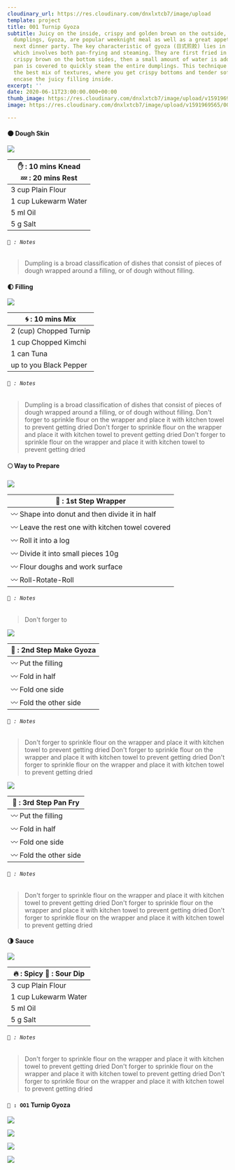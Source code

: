 ```yaml
---
cloudinary_url: https://res.cloudinary.com/dnxlxtcb7/image/upload
template: project
title: 001 Turnip Gyoza
subtitle: Juicy on the inside, crispy and golden brown on the outside, these pan-fried
  dumplings, Gyoza, are popular weeknight meal as well as a great appetizer for your
  next dinner party. The key characteristic of gyoza (日式煎餃) lies in its cooking method,
  which involves both pan-frying and steaming. They are first fried in a hot pan until
  crispy brown on the bottom sides, then a small amount of water is added before the
  pan is covered to quickly steam the entire dumplings. This technique gives gyoza
  the best mix of textures, where you get crispy bottoms and tender soft tops that
  encase the juicy filling inside.
excerpt: ''
date: 2020-06-11T23:00:00.000+00:00
thumb_image: https://res.cloudinary.com/dnxlxtcb7/image/upload/v1591969567/001%20Turnip%20Gyoza/Website-Thumb.png
image: https://res.cloudinary.com/dnxlxtcb7/image/upload/v1591969565/001%20Turnip%20Gyoza/IMG_0167.jpg

---
```

#### 🌑 Dough Skin

<div class = "media-wrapper">

![](https://res.cloudinary.com/dnxlxtcb7/image/upload/v1592429810/Recipes/001%20Turnip%20Gyoza/Animated_GIF-downsized_large-2_qxcgfl.gif)

</div>

| ✋ : 10 mins Knead <br> 💤 : 20 mins Rest |
| --- |
| 3 cup Plain Flour |
| 1 cup Lukewarm Water |
| 5 ml Oil |
| 5 g Salt |

###### `📝 : Notes`

> Dumpling is a broad classification of dishes that consist of pieces of dough wrapped around a filling, or of dough without filling.

#### 🌓 Filling

<div class = "media-wrapper">

![](https://res.cloudinary.com/dnxlxtcb7/image/upload/v1591969562/Recipes/001%20Turnip%20Gyoza/IMG_0165.jpg)

</div>

| 🌀 : 10 mins Mix |
| --- |
| 2 (cup) Chopped Turnip |
| 1 cup Chopped Kimchi |
| 1 can Tuna |
| up to you Black Pepper |

###### `📝 : Notes`

> Dumpling is a broad classification of dishes that consist of pieces of dough wrapped around a filling, or of dough without filling. Don't forger to sprinkle flour on the wrapper and place it with kitchen towel to prevent getting dried Don't forger to sprinkle flour on the wrapper and place it with kitchen towel to prevent getting dried Don't forger to sprinkle flour on the wrapper and place it with kitchen towel to prevent getting dried

#### 🌕 Way to Prepare

<div class = "media-wrapper">

![](https://res.cloudinary.com/dnxlxtcb7/image/upload/v1591969562/Recipes/001%20Turnip%20Gyoza/IMG_0165.jpg)

</div>

| 👀 : 1st Step Wrapper |
| --- |
| 〰️ Shape into donut and then divide it in half |
| 〰️ Leave the rest one with kitchen towel covered |
| 〰️ Roll it into a log |
| 〰️ Divide it into small pieces 10g |
| 〰️ Flour doughs and work surface |
| 〰️ Roll-Rotate-Roll |

###### `📝 : Notes`

> Don't forger to

<div class = "media-wrapper">

![](https://res.cloudinary.com/dnxlxtcb7/image/upload/v1591969562/Recipes/001%20Turnip%20Gyoza/IMG_0165.jpg)

</div>

| 👀 : 2nd Step Make Gyoza |
| --- |
| 〰️ Put the filling |
| 〰️ Fold in half |
| 〰️ Fold one side |
| 〰️ Fold the other side |

###### `📝 : Notes`

> Don't forger to sprinkle flour on the wrapper and place it with kitchen towel to prevent getting dried Don't forger to sprinkle flour on the wrapper and place it with kitchen towel to prevent getting dried Don't forger to sprinkle flour on the wrapper and place it with kitchen towel to prevent getting dried

<div class = "media-wrapper">

![](https://res.cloudinary.com/dnxlxtcb7/image/upload/v1591969562/Recipes/001%20Turnip%20Gyoza/IMG_0165.jpg)

</div>

| 👀 : 3rd Step Pan Fry |
| --- |
| 〰️ Put the filling |
| 〰️ Fold in half |
| 〰️ Fold one side |
| 〰️ Fold the other side |

###### `📝 : Notes`

> Don't forger to sprinkle flour on the wrapper and place it with kitchen towel to prevent getting dried Don't forger to sprinkle flour on the wrapper and place it with kitchen towel to prevent getting dried Don't forger to sprinkle flour on the wrapper and place it with kitchen towel to prevent getting dried

#### 🌗 Sauce

<div class = "media-wrapper">

![](https://res.cloudinary.com/dnxlxtcb7/image/upload/v1591969562/Recipes/001%20Turnip%20Gyoza/IMG_0165.jpg)

</div>

| 🔥 : Spicy 🍋 : Sour Dip |
| --- |
| 3 cup Plain Flour |
| 1 cup Lukewarm Water |
| 5 ml Oil |
| 5 g Salt |

###### `📝 : Notes`

> Don't forger to sprinkle flour on the wrapper and place it with kitchen towel to prevent getting dried Don't forger to sprinkle flour on the wrapper and place it with kitchen towel to prevent getting dried Don't forger to sprinkle flour on the wrapper and place it with kitchen towel to prevent getting dried

#### `🥟 : OO1` Turnip Gyoza

![](https://res.cloudinary.com/dnxlxtcb7/image/upload/v1591969562/Recipes/001%20Turnip%20Gyoza/IMG_0159.jpg)

![](https://res.cloudinary.com/dnxlxtcb7/image/upload/v1591969562/Recipes/001%20Turnip%20Gyoza/IMG_0166.jpg)

![](https://res.cloudinary.com/dnxlxtcb7/image/upload/v1591969561/Recipes/001%20Turnip%20Gyoza/IMG_0161.jpg)

![](https://res.cloudinary.com/dnxlxtcb7/image/upload/v1591969562/Recipes/001%20Turnip%20Gyoza/IMG_0163.jpg)